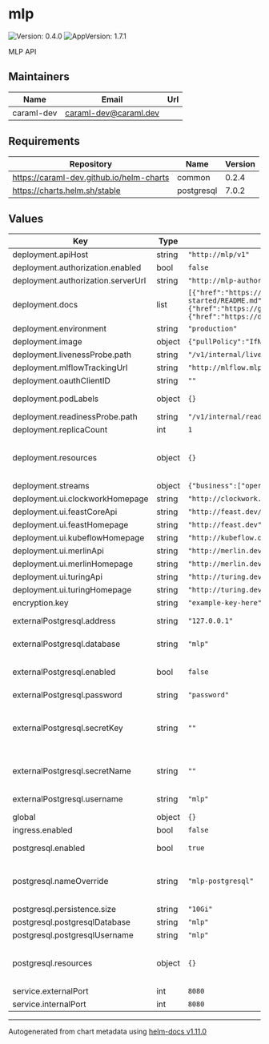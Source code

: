 # mlp

![Version: 0.4.0](https://img.shields.io/badge/Version-0.4.0-informational?style=flat-square) ![AppVersion: 1.7.1](https://img.shields.io/badge/AppVersion-1.7.1-informational?style=flat-square)

MLP API

## Maintainers

| Name | Email | Url |
| ---- | ------ | --- |
| caraml-dev | <caraml-dev@caraml.dev> |  |

## Requirements

| Repository | Name | Version |
|------------|------|---------|
| https://caraml-dev.github.io/helm-charts | common | 0.2.4 |
| https://charts.helm.sh/stable | postgresql | 7.0.2 |

## Values

| Key | Type | Default | Description |
|-----|------|---------|-------------|
| deployment.apiHost | string | `"http://mlp/v1"` |  |
| deployment.authorization.enabled | bool | `false` |  |
| deployment.authorization.serverUrl | string | `"http://mlp-authorization-keto"` |  |
| deployment.docs | list | `[{"href":"https://github.com/gojek/merlin/blob/main/docs/getting-started/README.md","label":"Merlin User Guide"},{"href":"https://github.com/gojek/turing","label":"Turing User Guide"},{"href":"https://docs.feast.dev/user-guide/overview","label":"Feast User Guide"}]` | Documentation list for caraml components |
| deployment.environment | string | `"production"` |  |
| deployment.image | object | `{"pullPolicy":"IfNotPresent","registry":"ghcr.io","repository":"gojek/mlp","tag":"v1.7.1"}` | mlp image related configs |
| deployment.livenessProbe.path | string | `"/v1/internal/live"` |  |
| deployment.mlflowTrackingUrl | string | `"http://mlflow.mlp"` |  |
| deployment.oauthClientID | string | `""` | OAuth client id for login |
| deployment.podLabels | object | `{}` | Additional labels to apply on the pod level |
| deployment.readinessProbe.path | string | `"/v1/internal/ready"` |  |
| deployment.replicaCount | int | `1` |  |
| deployment.resources | object | `{}` | Configure resource requests and limits, Ref: http://kubernetes.io/docs/user-guide/compute-resources/ |
| deployment.streams | object | `{"business":["operations"],"marketing":["promotions","growth"]}` | Streams list |
| deployment.ui.clockworkHomepage | string | `"http://clockwork.dev"` |  |
| deployment.ui.feastCoreApi | string | `"http://feast.dev/v1"` |  |
| deployment.ui.feastHomepage | string | `"http://feast.dev"` |  |
| deployment.ui.kubeflowHomepage | string | `"http://kubeflow.org"` |  |
| deployment.ui.merlinApi | string | `"http://merlin.dev/v1"` |  |
| deployment.ui.merlinHomepage | string | `"http://merlin.dev"` |  |
| deployment.ui.turingApi | string | `"http://turing.dev/v1"` |  |
| deployment.ui.turingHomepage | string | `"http://turing.dev"` |  |
| encryption.key | string | `"example-key-here"` |  |
| externalPostgresql.address | string | `"127.0.0.1"` | Host address for the External postgres |
| externalPostgresql.database | string | `"mlp"` | External postgres database schema |
| externalPostgresql.enabled | bool | `false` | If you would like to use an external postgres database, enable it here using this |
| externalPostgresql.password | string | `"password"` |  |
| externalPostgresql.secretKey | string | `""` | If a secret is created by external systems (eg. Valut)., mention the key under which password is stored in secret (eg. postgresql-password) |
| externalPostgresql.secretName | string | `""` | If a secret is created by external systems (eg. Valut)., mention the secret name here |
| externalPostgresql.username | string | `"mlp"` | External postgres database user |
| global | object | `{}` |  |
| ingress.enabled | bool | `false` |  |
| postgresql.enabled | bool | `true` | Enable creating mlp specific postgres instance |
| postgresql.nameOverride | string | `"mlp-postgresql"` | override the name here so that db gets created like <release_name>-mlp-postgresql |
| postgresql.persistence.size | string | `"10Gi"` |  |
| postgresql.postgresqlDatabase | string | `"mlp"` |  |
| postgresql.postgresqlUsername | string | `"mlp"` |  |
| postgresql.resources | object | `{}` | Configure resource requests and limits, Ref: http://kubernetes.io/docs/user-guide/compute-resources/ |
| service.externalPort | int | `8080` |  |
| service.internalPort | int | `8080` |  |

----------------------------------------------
Autogenerated from chart metadata using [helm-docs v1.11.0](https://github.com/norwoodj/helm-docs/releases/v1.11.0)
